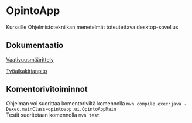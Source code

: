 # OpintoApp
Kurssille Ohjelmistotekniikan menetelmät toteutettava desktop-sovellus
## Dokumentaatio
[Vaativuusmäärittely](https://github.com/anL1/otm-harjoitustyo/blob/master/dokumentaatio/vaativuusmaarittely.md)<br/>

[Työaikakirjanpito](https://github.com/anL1/otm-harjoitustyo/blob/master/dokumentaatio/tyoaikakirjanpito.md)<br/>

## Komentorivitoiminnot
Ohjelman voi suorittaa komentoriviltä komennolla `mvn compile exec:java -Dexec.mainClass=opintoapp.ui.OpintoAppMain`</br>
Testit suoritetaan komennolla `mvn test`
